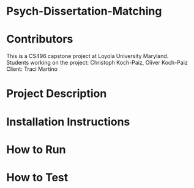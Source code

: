 # Psych-Dissertation-Matching

# Contributors
This is a CS496 capstone project at Loyola University Maryland.<br />
Students working on the project: Christoph Koch-Paiz, Oliver Koch-Paiz<br />
Client: Traci Martino<br />

# Project Description

# Installation Instructions

# How to Run

# How to Test
